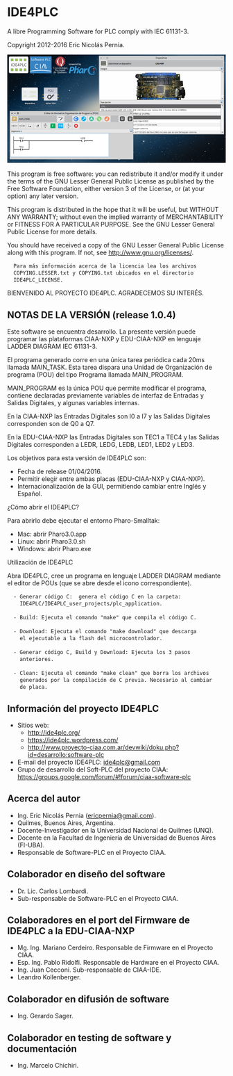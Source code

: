 IDE4PLC
=======

A libre Programming Software for PLC comply with IEC 61131-3.

Copyright 2012-2016 Eric Nicolás Pernia.

![Imagen "IDE4PLCv1-0-4.png" no encontrada](assets/img/IDE4PLCv1-0-4.png "IDE4PLC v1.0.4")

This program is free software: you can redistribute it and/or modify it under the terms of the GNU Lesser General Public License as published by the Free Software Foundation, either version 3 of the License, or (at your option) any later version.

This program is distributed in the hope that it will be useful, but WITHOUT ANY WARRANTY; without even the implied warranty of MERCHANTABILITY or FITNESS FOR A PARTICULAR PURPOSE.  See the GNU Lesser General Public License for more details.

You should have received a copy of the GNU Lesser General Public License along with this program.  If not, see <http://www.gnu.org/licenses/>.

      Para más información acerca de la licencia lea los archivos 
      COPYING.LESSER.txt y COPYING.txt ubicados en el directorio 
      IDE4PLC_LICENSE.


BIENVENIDO AL PROYECTO IDE4PLC. AGRADECEMOS SU INTERÉS.

NOTAS DE LA VERSIÓN (release 1.0.4) 
-----------------------------------

   Este software se encuentra desarrollo. La presente versión puede 
   programar las plataformas CIAA-NXP y EDU-CIAA-NXP en lenguaje 
   LADDER DIAGRAM IEC 61131-3. 
   
   El programa generado corre en una única tarea periódica cada 20ms 
   llamada MAIN_TASK. Esta tarea dispara una Unidad de Organización de 
   programa (POU) del tipo Programa llamada MAIN_PROGRAM.

   MAIN_PROGRAM es la única POU que permite modificar el programa, 
   contiene declaradas previamente variables de interfaz de Entradas
   y Salidas Digitales, y algunas variables internas.
   
   En la CIAA-NXP las Entradas Digitales son I0 a I7 y las Salidas 
   Digitales corresponden son de Q0 a Q7.
   
   En la EDU-CIAA-NXP las Entradas Digitales son TEC1 a TEC4 y las
   Salidas Digitales corresponden a LEDR, LEDG, LEDB, LED1, LED2 
   y LED3.

Los objetivos para esta versión de IDE4PLC son:

   * Fecha de release 01/04/2016.
   * Permitir elegir entre ambas placas (EDU-CIAA-NXP y CIAA-NXP).
   * Internacionalización de la GUI, permitiendo cambiar entre 
     Inglés y Español.
     
¿Cómo abrir el IDE4PLC?

   Para abrirlo debe ejecutar el entorno Pharo-Smalltak:

   - Mac: abrir Pharo3.0.app
   - Linux: abrir Pharo3.0.sh
   - Windows: abrir Pharo.exe
   
Utilización de IDE4PLC

   Abra IDE4PLC, cree un programa en lenguaje LADDER DIAGRAM mediante 
   el editor de POUs (que se abre desde el icono correspondiente).
   
      - Generar código C:  genera el código C en la carpeta:
        IDE4PLC/IDE4PLC_user_projects/plc_application.

      - Build: Ejecuta el comando "make" que compila el código C.

      - Download: Ejecuta el comando "make download" que descarga 
        el ejecutable a la flash del microcontrolador.

      - Generar código C, Build y Download: Ejecuta los 3 pasos 
        anteriores.

      - Clean: Ejecuta el comando "make clean" que borra los archivos 
        generados por la compilación de C previa. Necesario al cambiar 
        de placa.

        

Información del proyecto IDE4PLC
--------------------------------

   * Sitios web: 
      - http://ide4plc.org/
      - https://ide4plc.wordpress.com/
      - http://www.proyecto-ciaa.com.ar/devwiki/doku.php?id=desarrollo:software-plc
   * E-mail del proyecto IDE4PLC: ide4plc@gmail.com
   * Grupo de desarrollo del Soft-PLC del proyecto CIAA: 
        https://groups.google.com/forum/#!forum/ciaa-software-plc
   
   
Acerca del autor
----------------
   
   * Ing. Eric Nicolás Pernia (ericpernia@gmail.com). 
   * Quilmes, Buenos Aires, Argentina.
   * Docente-Investigador en la Universidad Nacional de Quilmes (UNQ).
   * Docente en la Facultad de Ingeniería de Universidad de Buenos Aires (FI-UBA).
   * Responsable de Software-PLC en el Proyecto CIAA.
   
   
Colaborador en diseño del software
----------------------------------

   * Dr. Lic. Carlos Lombardi.
   * Sub-responsable de Software-PLC en el Proyecto CIAA.
   
   
Colaboradores en el port del Firmware de IDE4PLC a la EDU-CIAA-NXP
------------------------------------------------------------------

   * Mg. Ing. Mariano Cerdeiro. Responsable de Firmware en el Proyecto CIAA.
   * Esp. Ing. Pablo Ridolfi. Responsable de Hardware en el Proyecto CIAA.
   * Ing. Juan Cecconi. Sub-responsable de CIAA-IDE.
   * Leandro Kollenberger.

   
Colaborador en difusión de software
-----------------------------------

   * Ing. Gerardo Sager.
   
   
Colaborador en testing de software y documentación
--------------------------------------------------

   * Ing. Marcelo Chichiri.
